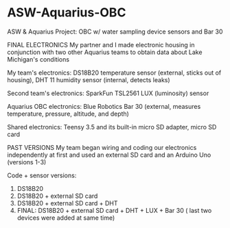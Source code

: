 # ASW-Aquarius-OBC
ASW &amp; Aquarius Project: OBC w/ water sampling device sensors and Bar 30 

FINAL ELECTRONICS 
My partner and I made electronic housing in conjunction with two other Aquarius teams to obtain data about Lake Michigan's conditions

My team's electronics: DS18B20 temperature sensor (external, sticks out of housing), DHT 11 humidity sensor (internal, detects leaks)

Second team's electronics: SparkFun TSL2561 LUX (luminosity) sensor

Aquarius OBC electronics: Blue Robotics Bar 30 (external, measures temperature, pressure, altitude, and depth)

Shared electronics: Teensy 3.5 and its built-in micro SD adapter, micro SD card


PAST VERSIONS
My team began wiring and coding our electronics independently at first and used an external SD card and an Arduino Uno (versions 1-3)


Code + sensor versions:
1) DS18B20
2) DS18B20 + external SD card
3) DS18B20 + external SD card + DHT
4) FINAL: DS18B20 + external SD card + DHT + LUX + Bar 30 ( last two devices were added at same time)
